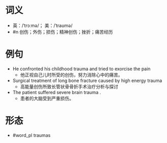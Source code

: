 # 词义
- 英：/ˈtrɔːmə/； 美：/ˈtraʊmə/
- #n 创伤；外伤；损伤；精神创伤；挫折；痛苦经历
# 例句
- He confronted his childhood trauma and tried to exorcise the pain
	- 他正视自己儿时所受的创伤，努力消除心中的痛苦。
- Surgical treatment of long bone fracture caused by high energy trauma
	- 高能量创伤所致长管状骨骨折手术治疗分析与探讨
- The patient suffered severe brain trauma .
	- 患者的大脑受到严重损伤。
# 形态
- #word_pl traumas
